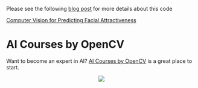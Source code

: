 Please see the following [blog post](https://www.learnopencv.com/computer-vision-for-predicting-facial-attractiveness/) for more details about this code

[Computer Vision for Predicting Facial Attractiveness](https://www.learnopencv.com/computer-vision-for-predicting-facial-attractiveness/)


# AI Courses by OpenCV

Want to become an expert in AI? [AI Courses by OpenCV](https://opencv.org/courses/) is a great place to start. 

<a href="https://opencv.org/courses/">
<p align="center"> 
<img src="https://www.learnopencv.com/wp-content/uploads/2020/04/AI-Courses-By-OpenCV-Github.png">
</p>
</a>
